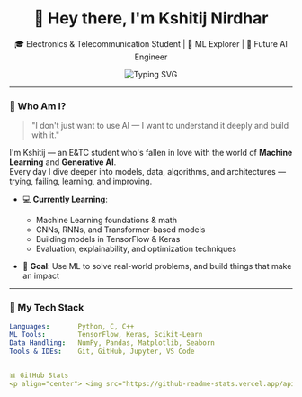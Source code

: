 <h1 align="center">👋 Hey there, I'm Kshitij Nirdhar</h1>

<p align="center">
🎓 Electronics & Telecommunication Student | 🤖 ML Explorer | 🚀 Future AI Engineer  
</p>

<p align="center">
  <img src="https://readme-typing-svg.demolab.com/?lines=Learning+Machine+Learning+in+depth...;Building+cool+ML+projects...;Exploring+Gen+AI+creatively...&center=true&width=500&height=30&color=58A6FF&vCenter=true" alt="Typing SVG" />
</p>

---

### 🧠 Who Am I?

> "I don't just want to use AI — I want to understand it deeply and build with it."

I'm Kshitij — an E&TC student who's fallen in love with the world of **Machine Learning** and **Generative AI**.  
Every day I dive deeper into models, data, algorithms, and architectures — trying, failing, learning, and improving.

- 💻 **Currently Learning**:  
  - Machine Learning foundations & math  
  - CNNs, RNNs, and Transformer-based models  
  - Building models in TensorFlow & Keras  
  - Evaluation, explainability, and optimization techniques  

- 🌟 **Goal**: Use ML to solve real-world problems, and build things that make an impact

---

### 🧰 My Tech Stack

```yaml
Languages:       Python, C, C++
ML Tools:        TensorFlow, Keras, Scikit-Learn
Data Handling:   NumPy, Pandas, Matplotlib, Seaborn
Tools & IDEs:    Git, GitHub, Jupyter, VS Code


📊 GitHub Stats
<p align="center"> <img src="https://github-readme-stats.vercel.app/api?username=kshitijnirdhar20&show_icons=true&theme=tokyonight" width="47%" /> <img src="https://streak-stats.demolab.com/?user=kshitijnirdhar20&theme=tokyonight" width="47%" /> </p>

